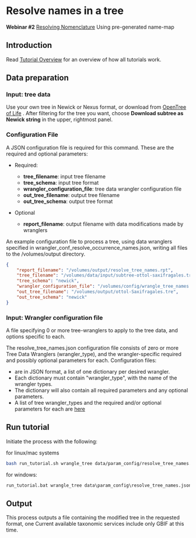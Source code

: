 # Resolve names in a tree

**Webinar #2** [Resolving Nomenclature](https://docs.google.com/document/d/1CqYkCUlY40p8NnqM-GtcLju70jrAG45FGejJ26sS3_U/edit#heading=h.vyth2pntju9l)
Using pre-generated name-map 

## Introduction

Read [Tutorial Overview](../tutorial/w1_overview.md) for an overview of how all tutorials work. 

## Data preparation

### Input: tree data

Use your own tree in Newick or Nexus format, or download from 
[OpenTree of Life](https://tree.opentreeoflife.org/) .  After filtering for the tree
you want, choose **Download subtree as Newick string** in the upper, rightmost panel.

### Configuration File

A JSON configuration file is required for this command.  These are the required and 
optional parameters: 

* Required:

  * **tree_filename**: input tree filename
  * **tree_schema**: input tree format
  * **wrangler_configuration_file**: tree data wrangler configuration file 
  * **out_tree_filename**: output tree filename
  * **out_tree_schema**: output tree format

* Optional 

  * **report_filename**: output filename with data modifications made by wranglers

An example configuration file to process a tree, using data wranglers specified in 
wrangler_conf_resolve_occurrence_names.json, writing all files to the 
/volumes/output directory.  

```json lines
{
    "report_filename": "/volumes/output/resolve_tree_names.rpt",
    "tree_filename": "/volumes/data/input/subtree-ottol-saxifragales.tre",
    "tree_schema": "newick",
    "wrangler_configuration_file": "/volumes/config/wrangle_tree_names.json",
    "out_tree_filename": "/volumes/output/ottol-Saxifragales.tre",
    "out_tree_schema": "newick"
}
```

### Input: Wrangler configuration file

A file specifying 0 or more tree-wranglers to apply to the tree data, and options 
specific to each.   

The resolve_tree_names.json  configuration file consists of zero or more Tree Data 
Wranglers (wrangler_type), and the wrangler-specific required and possibly optional 
parameters for each.  Configuration files:
  * are in JSON format, a list of one dictionary per desired wrangler.
  * Each dictionary must contain "wrangler_type", with the name of the wrangler types.
  * The dictionary will also contain all required parameters and any optional parameters.
  * A list of tree wrangler_types and the required and/or optional parameters for each
    are [here](tree_wrangler.md)


## Run tutorial
Initiate the process with the following:

for linux/mac systems

```zsh
bash run_tutorial.sh wrangle_tree data/param_config/resolve_tree_names.json
```

for windows:

```cmd
run_tutorial.bat wrangle_tree data\param_config\resolve_tree_names.json
```

## Output
This process outputs a file containing the modified tree in the requested format, one 
Current available taxonomic services include only GBIF at this time.
